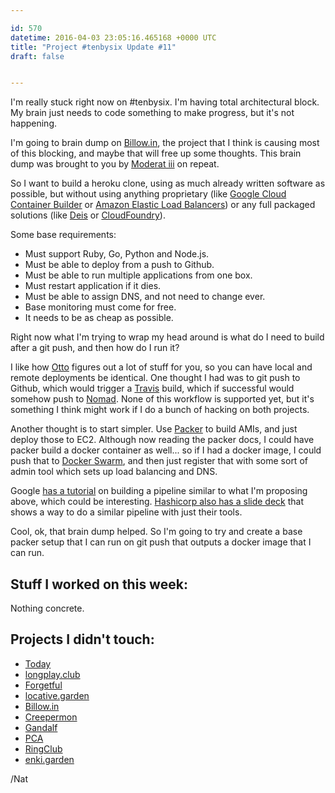 ```yaml
---

id: 570
datetime: 2016-04-03 23:05:16.465168 +0000 UTC
title: "Project #tenbysix Update #11"
draft: false


---
```


I'm really stuck right now on #tenbysix. I'm having total architectural block. My brain just needs to code something to make progress, but it's not happening.

I'm going to brain dump on [Billow.in](https://github.com/icco/billowin), the project that I think is causing most of this blocking, and maybe that will free up some thoughts. This brain dump was brought to you by [Moderat iii](http://pitchfork.com/reviews/albums/21754-iii-moderat/) on repeat. 

So I want to build a heroku clone, using as much already written software as possible, but without using anything proprietary (like [Google Cloud Container Builder](https://cloud.google.com/container-builder/docs/) or [Amazon Elastic Load Balancers](https://aws.amazon.com/elasticloadbalancing/)) or any full packaged solutions (like [Deis](http://deis.io/) or [CloudFoundry](https://www.cloudfoundry.org/)).

Some base requirements:

 - Must support Ruby, Go, Python and Node.js.
 - Must be able to deploy from a push to Github.
 - Must be able to run multiple applications from one box.
 - Must restart application if it dies.
 - Must be able to assign DNS, and not need to change ever.
 - Base monitoring must come for free.
 - It needs to be as cheap as possible.

Right now what I'm trying to wrap my head around is what do I need to build after a git push, and then how do I run it?

I like how [Otto](https://www.ottoproject.io/) figures out a lot of stuff for you, so you can have local and remote deployments be identical. One thought I had was to git push to Github, which would trigger a [Travis](https://travis-ci.org/) build, which if successful would somehow push to [Nomad](https://www.nomadproject.io/). None of this workflow is supported yet, but it's something I think might work if I do a bunch of hacking on both projects.

Another thought is to start simpler. Use [Packer](https://www.packer.io/) to build AMIs, and just deploy those to EC2. Although now reading the packer docs, I could have packer build a docker container as well... so if I had a docker image, I could push that to [Docker Swarm](https://docs.docker.com/swarm/overview/), and then just register that with some sort of admin tool which sets up load balancing and DNS.

Google [has a tutorial](https://cloud.google.com/solutions/automated-build-images-with-jenkins-kubernetes) on building a pipeline similar to what I'm proposing above, which could be interesting. [Hashicorp also has a slide deck](http://www.slideshare.net/Docker/orchestrating-docker-with-terraform-and-consul-by-mitchell-hashimoto) that shows a way to do a similar pipeline with just their tools.

Cool, ok, that brain dump helped. So I'm going to try and create a base packer setup that I can run on git push that outputs a docker image that I can run.

## Stuff I worked on this week:

Nothing concrete.

## Projects I didn't touch:

 - [Today](https://github.com/icco/today)
 - [longplay.club](https://github.com/icco/longplay.club)
 - [Forgetful](https://github.com/icco/forgetful)
 - [locative.garden](https://github.com/icco/locative.garden)
 - [Billow.in](https://github.com/icco/billowin)
 - [Creepermon](https://github.com/icco/creepermon)
 - [Gandalf](https://github.com/icco/gandalf)
 - [PCA](https://github.com/icco/pca)
 - [RingClub](https://github.com/icco/ringclub)
 - [enki.garden](https://github.com/icco/enki.garden)

/Nat
